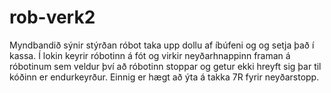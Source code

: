 # rob-verk2

Myndbandið sýnir stýrðan róbot taka upp dollu af íbúfeni og og setja það í kassa. Í lokin keyrir róbotinn á fót og virkir neyðarhnappinn framan á róbotinum sem veldur því að róbotinn stoppar og getur ekki hreyft sig þar til kóðinn er endurkeyrður.
Einnig er hægt að ýta á takka 7R fyrir neyðarstopp.
